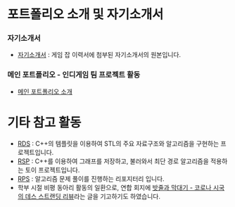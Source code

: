 # 포트폴리오 소개 및 자기소개서

### 자기소개서

- [자기소개서](./자기소개서.md) : 게임 잡 이력서에 첨부된 자기소개서의 원본입니다.

### 메인 포트폴리오 - 인디게임 팀 프로젝트 활동

- [메인 포트폴리오 소개](포트폴리오%20소개.md)

# 기타 참고 활동

- [RDS](https://github.com/nachiketa3299/RDS) : C++의 템플릿을 이용하여 STL의 주요 자료구조와 알고리즘을 구현하는 프로젝트입니다.
- [RSP](https://github.com/nachiketa3299/RSP) : C++를 이용하여 그래프를 저장하고, 불러와서 최단 경로 알고리즘을 적용하는 토이 프로젝트입니다.
- [RPS](https://github.com/nachiketa3299/RPS) : 알고리즘 문제 풀이를 진행하는 리포지터리 입니다.
- 학부 시절 비평 동아리 활동의 일환으로, 연합 회지에 [밧줄과 막대기 - 코로나 시국의 데스 스트랜딩 리뷰](밧줄과%20막대기.md)라는 글을 기고하기도 하였습니다.

